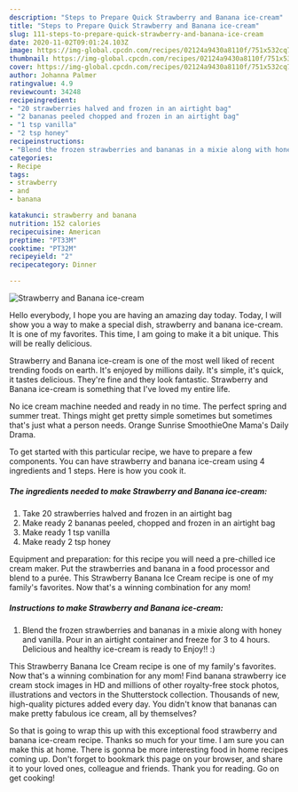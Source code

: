 ```yaml
---
description: "Steps to Prepare Quick Strawberry and Banana ice-cream"
title: "Steps to Prepare Quick Strawberry and Banana ice-cream"
slug: 111-steps-to-prepare-quick-strawberry-and-banana-ice-cream
date: 2020-11-02T09:01:24.103Z
image: https://img-global.cpcdn.com/recipes/02124a9430a8110f/751x532cq70/strawberry-and-banana-ice-cream-recipe-main-photo.jpg
thumbnail: https://img-global.cpcdn.com/recipes/02124a9430a8110f/751x532cq70/strawberry-and-banana-ice-cream-recipe-main-photo.jpg
cover: https://img-global.cpcdn.com/recipes/02124a9430a8110f/751x532cq70/strawberry-and-banana-ice-cream-recipe-main-photo.jpg
author: Johanna Palmer
ratingvalue: 4.9
reviewcount: 34248
recipeingredient:
- "20 strawberries halved and frozen in an airtight bag"
- "2 bananas peeled chopped and frozen in an airtight bag"
- "1 tsp vanilla"
- "2 tsp honey"
recipeinstructions:
- "Blend the frozen strawberries and bananas in a mixie along with honey and vanilla. Pour in an airtight container and freeze for 3 to 4 hours. Delicious and healthy ice-cream is ready to Enjoy!! :)"
categories:
- Recipe
tags:
- strawberry
- and
- banana

katakunci: strawberry and banana 
nutrition: 152 calories
recipecuisine: American
preptime: "PT33M"
cooktime: "PT32M"
recipeyield: "2"
recipecategory: Dinner

---
```



![Strawberry and Banana ice-cream](https://img-global.cpcdn.com/recipes/02124a9430a8110f/751x532cq70/strawberry-and-banana-ice-cream-recipe-main-photo.jpg)

Hello everybody, I hope you are having an amazing day today. Today, I will show you a way to make a special dish, strawberry and banana ice-cream. It is one of my favorites. This time, I am going to make it a bit unique. This will be really delicious.

Strawberry and Banana ice-cream is one of the most well liked of recent trending foods on earth. It's enjoyed by millions daily. It's simple, it's quick, it tastes delicious. They're fine and they look fantastic. Strawberry and Banana ice-cream is something that I've loved my entire life.

No ice cream machine needed and ready in no time. The perfect spring and summer treat. Things might get pretty simple sometimes but sometimes that&#39;s just what a person needs. Orange Sunrise SmoothieOne Mama&#39;s Daily Drama.


To get started with this particular recipe, we have to prepare a few components. You can have strawberry and banana ice-cream using 4 ingredients and 1 steps. Here is how you cook it.

<!--inarticleads1-->

##### The ingredients needed to make Strawberry and Banana ice-cream:

1. Take 20 strawberries halved and frozen in an airtight bag
1. Make ready 2 bananas peeled, chopped and frozen in an airtight bag
1. Make ready 1 tsp vanilla
1. Make ready 2 tsp honey


Equipment and preparation: for this recipe you will need a pre-chilled ice cream maker. Put the strawberries and banana in a food processor and blend to a purée. This Strawberry Banana Ice Cream recipe is one of my family&#39;s favorites. Now that&#39;s a winning combination for any mom! 

<!--inarticleads2-->

##### Instructions to make Strawberry and Banana ice-cream:

1. Blend the frozen strawberries and bananas in a mixie along with honey and vanilla. Pour in an airtight container and freeze for 3 to 4 hours. Delicious and healthy ice-cream is ready to Enjoy!! :)


This Strawberry Banana Ice Cream recipe is one of my family&#39;s favorites. Now that&#39;s a winning combination for any mom! Find banana strawberry ice cream stock images in HD and millions of other royalty-free stock photos, illustrations and vectors in the Shutterstock collection. Thousands of new, high-quality pictures added every day. You didn&#39;t know that bananas can make pretty fabulous ice cream, all by themselves? 

So that is going to wrap this up with this exceptional food strawberry and banana ice-cream recipe. Thanks so much for your time. I am sure you can make this at home. There is gonna be more interesting food in home recipes coming up. Don't forget to bookmark this page on your browser, and share it to your loved ones, colleague and friends. Thank you for reading. Go on get cooking!
